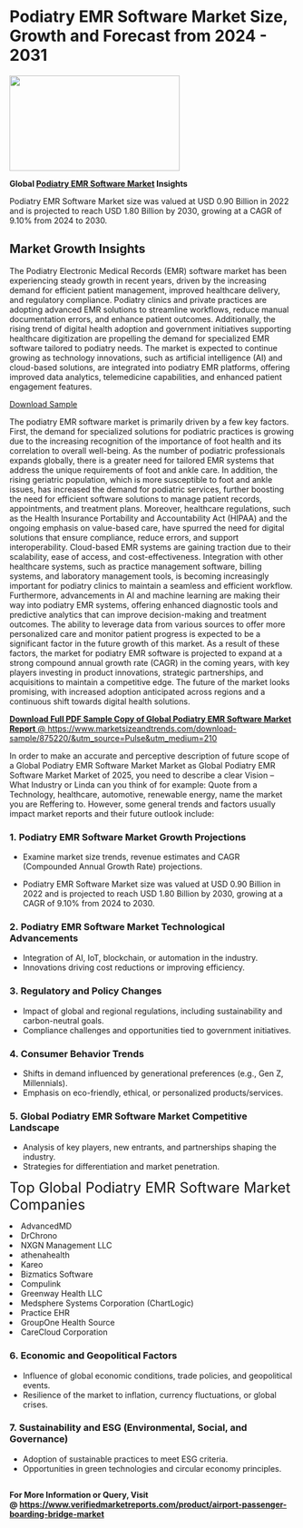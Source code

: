 <H1>Podiatry EMR Software Market Size, Growth and Forecast from 2024 - 2031</H1><img class="aligncenter size-medium wp-image-584254" src="https://thirdeyenews.in/wp-content/uploads/2024/09/Global-Market-Research-300x168.jpeg" alt="" width="300" height="168" /><p><strong>Global&nbsp;<a href="https://www.marketsizeandtrends.com/download-sample/875220/&amp;utm_source=Pulse&amp;utm_medium=210">Podiatry EMR Software Market</a> Insights</strong></p><p>Podiatry EMR Software Market size was valued at USD 0.90 Billion in 2022 and is projected to reach USD 1.80 Billion by 2030, growing at a CAGR of 9.10% from 2024 to 2030.</p><p><h2>Market Growth Insights</h2> <p>The Podiatry Electronic Medical Records (EMR) software market has been experiencing steady growth in recent years, driven by the increasing demand for efficient patient management, improved healthcare delivery, and regulatory compliance. Podiatry clinics and private practices are adopting advanced EMR solutions to streamline workflows, reduce manual documentation errors, and enhance patient outcomes. Additionally, the rising trend of digital health adoption and government initiatives supporting healthcare digitization are propelling the demand for specialized EMR software tailored to podiatry needs. The market is expected to continue growing as technology innovations, such as artificial intelligence (AI) and cloud-based solutions, are integrated into podiatry EMR platforms, offering improved data analytics, telemedicine capabilities, and enhanced patient engagement features.</p> <p><a href="#">Download Sample</a></p> <p>The podiatry EMR software market is primarily driven by a few key factors. First, the demand for specialized solutions for podiatric practices is growing due to the increasing recognition of the importance of foot health and its correlation to overall well-being. As the number of podiatric professionals expands globally, there is a greater need for tailored EMR systems that address the unique requirements of foot and ankle care. In addition, the rising geriatric population, which is more susceptible to foot and ankle issues, has increased the demand for podiatric services, further boosting the need for efficient software solutions to manage patient records, appointments, and treatment plans. Moreover, healthcare regulations, such as the Health Insurance Portability and Accountability Act (HIPAA) and the ongoing emphasis on value-based care, have spurred the need for digital solutions that ensure compliance, reduce errors, and support interoperability. Cloud-based EMR systems are gaining traction due to their scalability, ease of access, and cost-effectiveness. Integration with other healthcare systems, such as practice management software, billing systems, and laboratory management tools, is becoming increasingly important for podiatry clinics to maintain a seamless and efficient workflow. Furthermore, advancements in AI and machine learning are making their way into podiatry EMR systems, offering enhanced diagnostic tools and predictive analytics that can improve decision-making and treatment outcomes. The ability to leverage data from various sources to offer more personalized care and monitor patient progress is expected to be a significant factor in the future growth of this market. As a result of these factors, the market for podiatry EMR software is projected to expand at a strong compound annual growth rate (CAGR) in the coming years, with key players investing in product innovations, strategic partnerships, and acquisitions to maintain a competitive edge. The future of the market looks promising, with increased adoption anticipated across regions and a continuous shift towards digital health solutions. <p><a href="#"></p><p><span class=""><strong>Download Full PDF Sample Copy of Global Podiatry EMR Software Market Report</strong> @ <a href="https://www.marketsizeandtrends.com/download-sample/875220/&amp;utm_source=Pulse&amp;utm_medium=210" target="_blank">https://www.marketsizeandtrends.com/download-sample/875220/&amp;utm_source=Pulse&amp;utm_medium=210</a></span></p><p>In order to make an accurate and perceptive description of future scope of a Global&nbsp;Podiatry EMR Software Market Market as Global&nbsp;Podiatry EMR Software Market Market of 2025, you need to describe a clear Vision &ndash; What Industry or Linda can you think of for example: Quote from a Technology, healthcare, automotive, renewable energy, name the market you are Reffering to. However, some general trends and factors usually impact market reports and their future outlook include:</p><h3>1.&nbsp;<strong>Podiatry EMR Software Market Growth Projections</strong></h3><ul><li>Examine market size trends, revenue estimates and CAGR (Compounded Annual Growth Rate) projections.</li><li><p>Podiatry EMR Software Market size was valued at USD 0.90 Billion in 2022 and is projected to reach USD 1.80 Billion by 2030, growing at a CAGR of 9.10% from 2024 to 2030.</p></li></ul><h3>2.&nbsp;<strong>Podiatry EMR Software Market Technological Advancements</strong></h3><ul><li>Integration of AI, IoT, blockchain, or automation in the industry.</li><li>Innovations driving cost reductions or improving efficiency.</li></ul><h3>3.&nbsp;<strong>Regulatory and Policy Changes</strong></h3><ul><li>Impact of global and regional regulations, including sustainability and carbon-neutral goals.</li><li>Compliance challenges and opportunities tied to government initiatives.</li></ul><h3>4.&nbsp;<strong>Consumer Behavior Trends</strong></h3><ul><li>Shifts in demand influenced by generational preferences (e.g., Gen Z, Millennials).</li><li>Emphasis on eco-friendly, ethical, or personalized products/services.</li></ul><h3>5.&nbsp;<strong>Global Podiatry EMR Software Market Competitive Landscape</strong></h3><ul><li>Analysis of key players, new entrants, and partnerships shaping the industry.</li><li>Strategies for differentiation and market penetration.</li></ul><p data-pm-slice="1 1 []"><span style="color: inherit; font-family: inherit; font-size: 25px;">Top Global Podiatry EMR Software Market Companies</span></p><div class="" data-test-id=""><p><li>AdvancedMD</li><li> DrChrono</li><li> NXGN Management LLC</li><li> athenahealth</li><li> Kareo</li><li> Bizmatics Software</li><li> Compulink</li><li> Greenway Health LLC</li><li> Medsphere Systems Corporation (ChartLogic)</li><li> Practice EHR</li><li> GroupOne Health Source</li><li> CareCloud Corporation</li></p></div><h3>6.&nbsp;<strong>Economic and Geopolitical Factors</strong></h3><ul><li>Influence of global economic conditions, trade policies, and geopolitical events.</li><li>Resilience of the market to inflation, currency fluctuations, or global crises.</li></ul><h3>7.&nbsp;<strong>Sustainability and ESG (Environmental, Social, and Governance)</strong></h3><ul><li>Adoption of sustainable practices to meet ESG criteria.</li><li>Opportunities in green technologies and circular economy principles.</li></ul><h2><strong style="font-size: 14px;">For More Information or Query, Visit @&nbsp;</strong><a style="background-color: #ffffff; font-size: 14px;" href="https://www.marketsizeandtrends.com/report/podiatry-emr-software-market/" target="_blank">https://www.verifiedmarketreports.com/product/airport-passenger-boarding-bridge-market</a></h2>
